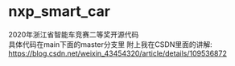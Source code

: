 # nxp_smart_car
2020年浙江省智能车竞赛二等奖开源代码  
具体代码在main下面的master分支里
附上我在CSDN里面的讲解:  
https://blog.csdn.net/weixin_43454320/article/details/109536872
